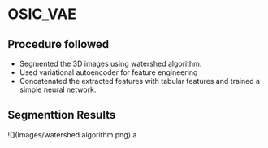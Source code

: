 # OSIC_VAE
## Procedure followed
- Segmented the 3D images using watershed algorithm. 
- Used variational autoencoder for feature engineering
- Concatenated the extracted features with tabular features and trained a simple neural network.

## Segmenttion Results
 ![](images/watershed algorithm.png)
a
